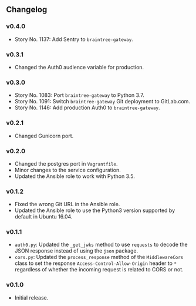 ## Changelog

### v0.4.0

- Story No. 1137: Add Sentry to `braintree-gateway`.

### v0.3.1

- Changed the Auth0 audience variable for production.

### v0.3.0

- Story No. 1083: Port `braintree-gateway` to Python 3.7.
- Story No. 1091: Switch `braintree-gateway` Git deployment to GitLab.com.
- Story No. 1146: Add production Auth0 to `braintree-gateway`.

### v0.2.1

- Changed Gunicorn port.

### v0.2.0

- Changed the postgres port in `Vagrantfile`.
- Minor changes to the service configuration.
- Updated the Ansible role to work with Python 3.5.

### v0.1.2

- Fixed the wrong Git URL in the Ansible role.
- Updated the Ansible role to use the Python3 version supported by default in Ubuntu 16.04.

### v0.1.1

- `auth0.py`: Updated the `_get_jwks` method to use `requests` to decode the JSON response instead of using the `json` package.
- `cors.py`: Updated the `process_response` method of the `MiddlewareCors` class to set the response `Access-Control-Allow-Origin` header to `*` regardless of whether the incoming request is related to CORS or not.

### v0.1.0

- Initial release.
